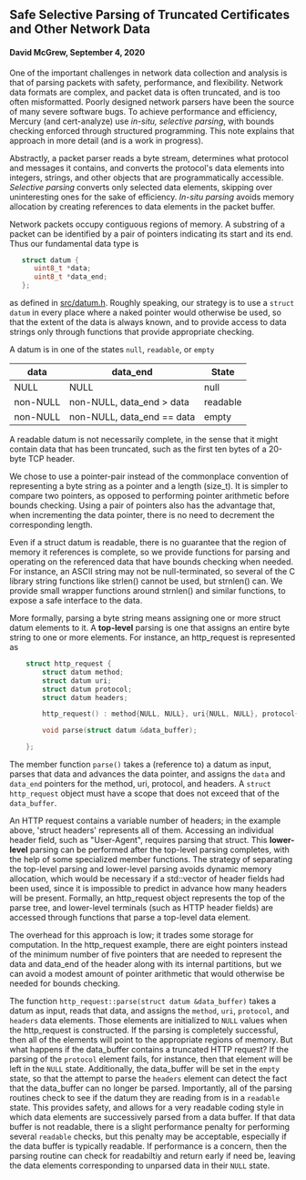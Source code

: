 ## Safe Selective Parsing of Truncated Certificates and Other Network Data
#### David McGrew, September 4, 2020


One of the important challenges in network data collection and
analysis is that of parsing packets with safety, performance, and
flexibility.  Network data formats are complex, and packet data is
often truncated, and is too often misformatted.  Poorly designed
network parsers have been the source of many severe software bugs.  To
achieve performance and efficiency, Mercury (and cert-analyze) use
*in-situ, selective parsing*, with bounds checking enforced through
structured programming.  This note explains that approach in more
detail (and is a work in progress).

Abstractly, a packet parser reads a byte stream, determines what
protocol and messages it contains, and converts the protocol's data
elements into integers, strings, and other objects that are
programmatically accessible.  *Selective parsing* converts only
selected data elements, skipping over uninteresting ones for the sake
of efficiency.  *In-situ parsing* avoids memory allocation by creating
references to data elements in the packet buffer.

Network packets occupy contiguous regions of memory.  A substring of a
packet can be identified by a pair of pointers indicating its start
and its end.  Thus our fundamental data type is

```c++
   struct datum {
      uint8_t *data;
      uint8_t *data_end;
   };
```

as defined in [src/datum.h](../src/datum.h).  Roughly speaking, our
strategy is to use a `struct datum` in every place where a naked
pointer would otherwise be used, so that the extent of the data is
always known, and to provide access to data strings only through
functions that provide appropriate checking.

A datum is in one of the states `null`, `readable`, or `empty`

   data       |   data_end                    |    State
   -----------|-------------------------------|-----------------
   NULL       |   NULL                        |    null
   non-NULL   |   non-NULL, data_end > data   |    readable
   non-NULL   |   non-NULL, data_end == data  |    empty

A readable datum is not necessarily complete, in the sense that it
might contain data that has been truncated, such as the first ten
bytes of a 20-byte TCP header.

We chose to use a pointer-pair instead of the commonplace convention
of representing a byte string as a pointer and a length (size_t).  It
is simpler to compare two pointers, as opposed to performing pointer
arithmetic before bounds checking.  Using a pair of pointers also has
the advantage that, when incrementing the data pointer, there is no
need to decrement the corresponding length.

Even if a struct datum is readable, there is no guarantee that the
region of memory it references is complete, so we provide functions
for parsing and operating on the referenced data that have
bounds checking when needed.  For instance, an ASCII string may not be
null-terminated, so several of the C library string functions like
strlen() cannot be used, but strnlen() can.  We provide small wrapper
functions around strnlen() and similar functions, to expose a safe
interface to the data.

More formally, parsing a byte string means assigning one or more
struct datum elements to it.  A **top-level** parsing is one that
assigns an entire byte string to one or more elements.  For instance,
an http_request is represented as

```c++
    struct http_request {
        struct datum method;
        struct datum uri;
        struct datum protocol;
        struct datum headers;

        http_request() : method{NULL, NULL}, uri{NULL, NULL}, protocol{NULL, NULL}, headers{NULL,NULL} {}

        void parse(struct datum &data_buffer);

    };
```

The member function `parse()` takes a (reference to) a datum as input,
parses that data and advances the data pointer, and assigns the `data`
and `data_end` pointers for the method, uri, protocol, and headers.  A
`struct http_request` object must have a scope that does not exceed
that of the `data_buffer`.

An HTTP request contains a variable number of headers; in the example
above, 'struct headers' represents all of them.  Accessing an
individual header field, such as "User-Agent", requires parsing that
struct.  This **lower-level** parsing can be performed after the
top-level parsing completes, with the help of some specialized member
functions.  The strategy of separating the top-level parsing and
lower-level parsing avoids dynamic memory allocation, which would be
necessary if a std::vector of header fields had been used, since it is
impossible to predict in advance how many headers will be present.
Formally, an http_request object represents the top of the parse tree,
and lower-level terminals (such as HTTP header fields) are accessed
through functions that parse a top-level data element.

The overhead for this approach is low; it trades some storage for
computation.  In the http_request example, there are eight pointers
instead of the minimum number of five pointers that are needed to
represent the data and data_end of the header along with its internal
partitions, but we can avoid a modest amount of pointer arithmetic
that would otherwise be needed for bounds checking.

The function `http_request::parse(struct datum &data_buffer)` takes a
datum as input, reads that data, and assigns the `method`, `uri`,
`protocol`, and `headers` data elements.  Those elements are
initialized to `NULL` values when the http_request is constructed.  If
the parsing is completely successful, then all of the elements will
point to the appropriate regions of memory.  But what happens if the
data_buffer contains a truncated HTTP request?  If the parsing of the
`protocol` element fails, for instance, then that element will be left
in the `NULL` state.  Additionally, the data_buffer will be set in the
`empty` state, so that the attempt to parse the `headers` element can
detect the fact that the data_buffer can no longer be parsed.
Importantly, all of the parsing routines check to see if the datum
they are reading from is in a `readable` state.  This provides safety,
and allows for a very readable coding style in which data elements are
successively parsed from a data buffer.  If that data buffer is not
readable, there is a slight performance penalty for performing several
`readable` checks, but this penalty may be acceptable, especially if
the data buffer is typically readable.  If performance is a concern,
then the parsing routine can check for readabiltiy and return early if
need be, leaving the data elements corresponding to unparsed data in
their `NULL` state.




